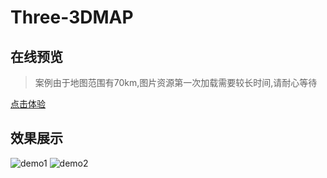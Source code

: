 # Three-3DMAP

## 在线预览

> 案例由于地图范围有70km,图片资源第一次加载需要较长时间,请耐心等待

[点击体验](http://112.124.22.244/ThreeGeo/#/Home)

## 效果展示
![demo1](https://raw.githubusercontent.com/fengtianxi001/Three-3DMap/main/screenshot/2.png)
![demo2](https://raw.githubusercontent.com/fengtianxi001/Three-3DMap/main/screenshot/1.png)




